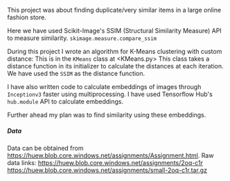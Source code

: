 
This project was about finding duplicate/very similar items in a large online fashion store.

Here we have used Scikit-Image's SSIM (Structural Similarity Measure) API to measure similarity.
`skimage.measure.compare_ssim`

During this project I wrote an algorithm for K-Means clustering with custom distance:
This is in the `KMeans` class at <KMeans.py>
This class takes a distance function in its initializer to calculate the distances at each iteration. We have used the `SSIM` as the distance function.

 I have also written code to calculate embeddings of images through `Inceptionv3` faster using multiprocessing. I have used Tensorflow Hub's `hub.module` API to calculate embeddings.

 Further ahead my plan was to find similarity using these embeddings.


##### Data
Data can be obtained from <https://huew.blob.core.windows.net/assignments/Assignment.html>. Raw data links:
<https://huew.blob.core.windows.net/assignments/2oq-c1r>
<https://huew.blob.core.windows.net/assignments/small-2oq-c1r.tar.gz>
